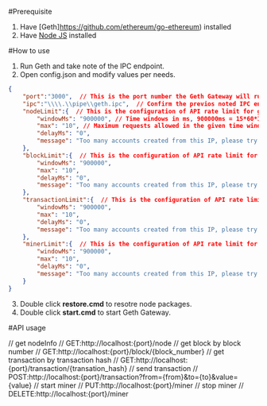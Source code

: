 #Prerequisite
1. Have [Geth]https://github.com/ethereum/go-ethereum) installed
2. Have [Node JS](https://nodejs.org/en/) installed

#How to use
1. Run Geth and take note of the IPC endpoint.
2. Open config.json and modify values per needs.
```json
{
	"port":"3000",  // This is the port number the Geth Gateway will run.
	"ipc":"\\\\.\\pipe\\geth.ipc",  // Confirm the previos noted IPC endpoint value here.
	"nodeLimit":{  // This is the configuration of API rate limit for get nodeInfo.
		"windowMs": "900000", // Time windows in ms, 900000ms = 15*60*1000ms = 15 minutes.
		"max": "10", // Maximum requests allowed in the given time window.
		"delayMs": "0",
		"message": "Too many accounts created from this IP, please try again after 15 minutes" // Message to send when maximum requests reached.
	},
	"blockLimit":{  // This is the configuration of API rate limit for get block.
		"windowMs": "900000",
		"max": "10",
		"delayMs": "0",
		"message": "Too many accounts created from this IP, please try again after 15 minutes"
	},
	"transactionLimit":{  // This is the configuration of API rate limit for get transaction or send transaction.
		"windowMs": "900000",
		"max": "10",
		"delayMs": "0",
		"message": "Too many accounts created from this IP, please try again after 15 minutes"
	},
	"minerLimit":{  // This is the configuration of API rate limit for start miner or stop miner.
		"windowMs": "900000",
		"max": "10",
		"delayMs": "0",
		"message": "Too many accounts created from this IP, please try again after 15 minutes"
	}
}
```
3. Double click **restore.cmd** to resotre node packages.
4. Double click **start.cmd** to start Geth Gateway.

#API usage

// get nodeInfo
// GET:http://localhost:{port}/node
// get block by block number
// GET:http://localhost:{port}/block/{block_number}
// get transaction by transaction hash
// GET:http://localhost:{port}/transaction/{transation_hash}
// send transaction
// POST:http://localhost:{port}/transaction?from={from}&to={to}&value={value}
// start miner
// PUT:http://localhost:{port}/miner
// stop miner
// DELETE:http://localhost:{port}/miner
